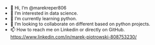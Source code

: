 - 👋 Hi, I’m @marekreper806
- 👀 I’m interested in data science.
- 🌱 I’m currently learning python.
- 💞️ I’m looking to collaborate on different based on python projects.
- 📫 How to reach me on Linkedin or directly on GitHub. https://www.linkedin.com/in/marek-piotrowski-808753230/

<!---
marekreper806/marekreper806 is a ✨ special ✨ repository because its `README.md` (this file) appears on your GitHub profile.
You can click the Preview link to take a look at your changes.
--->
